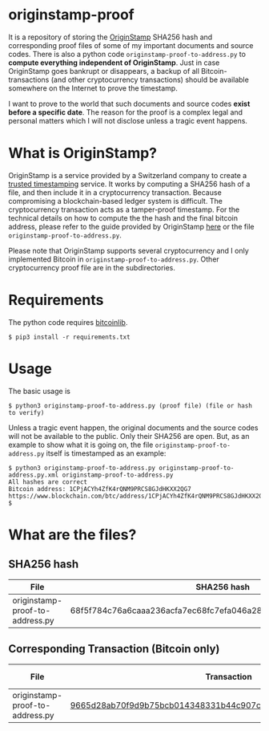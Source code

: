 # originstamp-proof

It is a repository of storing the [OriginStamp](https://originstamp.com/) SHA256 hash and corresponding proof files of some of my important documents and source codes. There is also a python code `originstamp-proof-to-address.py` to **compute everything independent of OriginStamp**. Just in case OriginStamp goes bankrupt or disappears, a backup of all Bitcoin-transactions  (and other cryptocurrency transactions) should be available somewhere on the Internet to prove the timestamp.

I want to prove to the world that such documents and source codes **exist before a specific date**. The reason for the proof is a complex legal and personal matters which I will not disclose unless a tragic event happens.

# What is OriginStamp?

OriginStamp is a service provided by a Switzerland company to create a [trusted timestamping](https://en.wikipedia.org/wiki/Trusted_timestamping) service. It works by computing a SHA256 hash of a file, and then include it in a cryptocurrency transaction. Because compromising a blockchain-based ledger system is difficult. The cryptocurrency transaction acts as a tamper-proof timestamp.  For the technical details on how to compute the the hash and the final bitcoin address, please refer to the guide provided by OriginStamp [here](https://docs.originstamp.com/guide/originstamp.html#preparation-of-digital-content) or the file `originstamp-proof-to-address.py`.

Please note that OriginStamp supports several cryptocurrency and I only implemented Bitcoin in `originstamp-proof-to-address.py`. Other cryptocurrency proof file are in the subdirectories.

# Requirements

The python code requires [bitcoinlib](https://pypi.org/project/bitcoinlib/).

```
$ pip3 install -r requirements.txt
```

# Usage

The basic usage is

```
$ python3 originstamp-proof-to-address.py (proof file) (file or hash to verify)
```

Unless a tragic event happen, the original documents and the source codes will not be available to the public. Only their SHA256 are open.
But, as an example to show what it is going on, the file `originstamp-proof-to-address.py` itself is timestamped as an example:

```
$ python3 originstamp-proof-to-address.py originstamp-proof-to-address.py.xml originstamp-proof-to-address.py
All hashes are correct
Bitcoin address: 1CPjACYh4ZfK4rQNM9PRCS8GJdHKXX2QG7
https://www.blockchain.com/btc/address/1CPjACYh4ZfK4rQNM9PRCS8GJdHKXX2QG7
$ 
```

# What are the files?

## SHA256 hash

| File | SHA256 hash | Bitcoin address
| --- | --- |  --- |
| originstamp-proof-to-address.py | 68f5f784c76a6caaa236acfa7ec68fc7efa046a28dc82e8cd6acd5b0a04d80cd | [1CPjACYh4ZfK4rQNM9PRCS8GJdHKXX2QG7](https://www.blockchain.com/btc/address/1CPjACYh4ZfK4rQNM9PRCS8GJdHKXX2QG7) |

## Corresponding Transaction (Bitcoin only)

| File | Transaction | Timestamp (UTC) |
| --- | --- | --- | 
| originstamp-proof-to-address.py | [9665d28ab70f9d9b75bcb014348331b44c907c91a225f316205d390b1890ff3e](https://www.blockchain.com/btc/tx/9665d28ab70f9d9b75bcb014348331b44c907c91a225f316205d390b1890ff3e) | 2020-03-18 00:00  |
